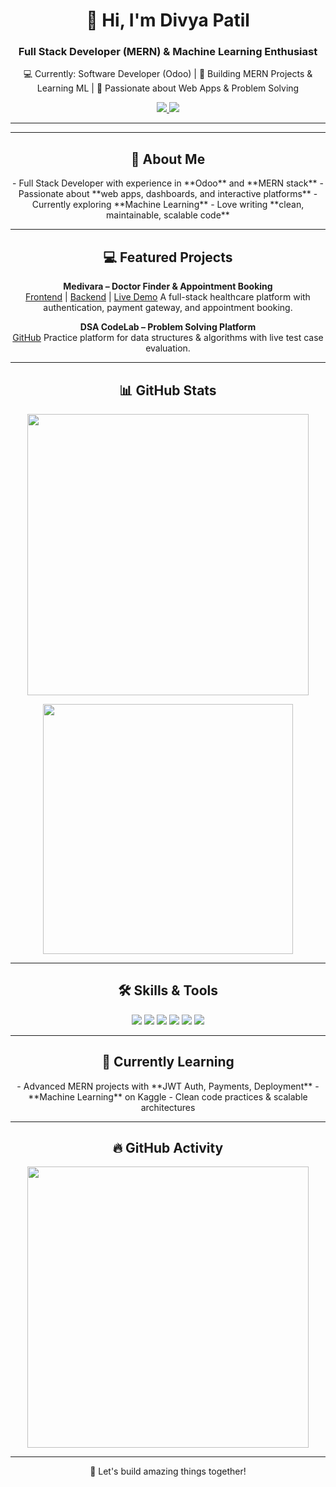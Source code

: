 <!-- Header -->
<h1 align="center">👋 Hi, I'm Divya Patil</h1>
<h3 align="center">Full Stack Developer (MERN) & Machine Learning Enthusiast</h3>

<p align="center">
💻 Currently: Software Developer (Odoo) | 🌱 Building MERN Projects & Learning ML | 🎯 Passionate about Web Apps & Problem Solving
</p>

<p align="center">
<a href="https://www.linkedin.com/in/divya-patil-69b93626b/">
  <img src="https://img.shields.io/badge/LinkedIn-0077B5?style=for-the-badge&logo=linkedin&logoColor=white"/>
</a>
<a href="mailto:dp7751372@gmail.com">
  <img src="https://img.shields.io/badge/Email-D14836?style=for-the-badge&logo=gmail&logoColor=white"/>
</a>
</p>

---

<!-- Animated GIF / Visual -->
<!-- <p align="center">
  <img src="https://media.giphy.com/media/L05HgB2h6qICDs5Sms/giphy.gif" width="250"/>
</p> -->

---

<!-- About Me -->
<h2 align="center">💼 About Me</h2>
<p align="center">
- Full Stack Developer with experience in **Odoo** and **MERN stack**  
- Passionate about **web apps, dashboards, and interactive platforms**  
- Currently exploring **Machine Learning**  
- Love writing **clean, maintainable, scalable code**
</p>

---

<!-- Projects -->
<h2 align="center">💻 Featured Projects</h2>
<p align="center">
<b>Medivara – Doctor Finder & Appointment Booking</b><br/>
<a href="https://github.com/divyapatil/localdoc-frontend">Frontend</a> | 
<a href="https://github.com/divyapatil/localdoc-backend">Backend</a> | 
<a href="https://localdoc-frontend.vercel.app">Live Demo</a>  
A full-stack healthcare platform with authentication, payment gateway, and appointment booking.
</p>

<p align="center">
<b>DSA CodeLab – Problem Solving Platform</b><br/>
<a href="https://github.com/divyapatil/dsa-codelab">GitHub</a>  
Practice platform for data structures & algorithms with live test case evaluation.
</p>

<!-- <p align="center">
<b>Portfolio Website (React)</b><br/>
<a href="https://github.com/divyapatil/portfolio-website-react">GitHub</a> | 
<a href="https://your-portfolio-link.com">Live Demo</a>  
Personal portfolio showcasing projects, skills, and resume.
</p> -->

---

<!-- GitHub Stats -->
<h2 align="center">📊 GitHub Stats</h2>
<p align="center">
  <img src="https://github-readme-stats.vercel.app/api?username=divyapatil&show_icons=true&theme=radical&count_private=true" width="450"/>
</p>
<p align="center">
  <img src="https://github-readme-stats.vercel.app/api/top-langs/?username=divyapatil&layout=compact&theme=radical&langs_count=10" width="400"/>
</p>

---

<!-- Skills / Animated Badges -->
<h2 align="center">🛠️ Skills & Tools</h2>
<p align="center">
  <img src="https://img.shields.io/badge/React-20232A?style=for-the-badge&logo=react&logoColor=61DAFB" />
  <img src="https://img.shields.io/badge/Node.js-339933?style=for-the-badge&logo=node.js&logoColor=white" />
  <img src="https://img.shields.io/badge/Express.js-000000?style=for-the-badge&logo=express&logoColor=white" />
  <img src="https://img.shields.io/badge/MongoDB-47A248?style=for-the-badge&logo=mongodb&logoColor=white" />
  <img src="https://img.shields.io/badge/JavaScript-F7DF1E?style=for-the-badge&logo=javascript&logoColor=black" />
  <img src="https://img.shields.io/badge/Git-F05032?style=for-the-badge&logo=git&logoColor=white" />
</p>

---

<!-- Currently Learning -->
<h2 align="center">🎯 Currently Learning</h2>
<p align="center">
- Advanced MERN projects with **JWT Auth, Payments, Deployment**  
- **Machine Learning** on Kaggle  
- Clean code practices & scalable architectures
</p>

---

<!-- GitHub Streak / Activity -->
<h2 align="center">🔥 GitHub Activity</h2>
<p align="center">
  <img src="https://streak-stats.demolab.com?user=divyapatil&theme=radical&hide_border=true" width="450"/>
</p>

---

<p align="center">🚀 Let's build amazing things together!</p>
